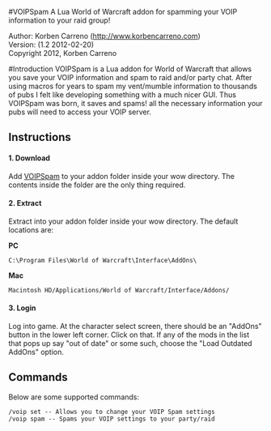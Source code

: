 #VOIPSpam
A Lua World of Warcraft addon for spamming your VOIP information to your raid group!

Author: Korben Carreno (http://www.korbencarreno.com)  
Version: (1.2 2012-02-20)   
Copyright 2012, Korben Carreno

#Introduction
VOIPSpam is a Lua addon for World of Warcraft that allows you save your VOIP information and spam to raid and/or party chat.
After using macros for years to spam my vent/mumble information to thousands of pubs I felt like developing something with a much nicer GUI.
Thus VOIPSpam was born, it saves and spams! all the necessary information your pubs will need to access your VOIP server. 

## Instructions

#### 1. Download
Add [VOIPSpam](https://github.com/KorbenC/VOIPSpam/archive/master.zip) to your addon folder inside your wow directory. The contents inside the folder are the only thing required.

#### 2. Extract
Extract into your addon folder inside your wow directory. The default locations are: 

**PC**
```
C:\Program Files\World of Warcraft\Interface\AddOns\
```
**Mac**
```
Macintosh HD/Applications/World of Warcraft/Interface/Addons/
```

#### 3. Login
Log into game. At the character select screen, there should be an "AddOns" button in the lower left corner. Click on that. If any of the mods in the list that pops up say "out of date" or some such, choose the "Load Outdated AddOns" option. 

## Commands
Below are some supported commands:

```
/voip set -- Allows you to change your VOIP Spam settings
/voip spam -- Spams your VOIP settings to your party/raid
```
